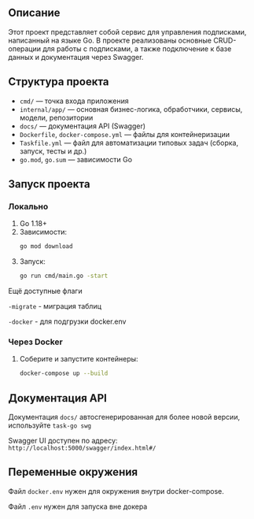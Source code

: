 ## Описание

Этот проект представляет собой сервис для управления подписками, написанный на языке Go. В проекте реализованы основные CRUD-операции для работы с подписками, а также подключение к базе данных и документация через Swagger.

## Структура проекта

- `cmd/` — точка входа приложения  
- `internal/app/` — основная бизнес-логика, обработчики, сервисы, модели, репозитории  
- `docs/` — документация API (Swagger)   
- `Dockerfile`, `docker-compose.yml` — файлы для контейнеризации  
- `Taskfile.yml` — файл для автоматизации типовых задач (сборка, запуск, тесты и др.)
- `go.mod`, `go.sum` — зависимости Go

## Запуск проекта

### Локально

1. Go 1.18+
3. Зависимости:
   ```bash
   go mod download
   ```
4. Запуск:
   ```bash
   go run cmd/main.go -start
   ```
  Ещё доступные флаги

  `-migrate` - миграция таблиц

  `-docker` - для подгрузки docker.env

### Через Docker

1. Соберите и запустите контейнеры:
   ```bash
   docker-compose up --build
   ```

## Документация API

Документация `docs/` автосгенерированная для более новой версии, используйте ```task-go swg```

Swagger UI доступен по адресу: `http://localhost:5000/swagger/index.html#/`

## Переменные окружения

Файл `docker.env` нужен для окружения внутри docker-compose.

Файл `.env` нужен для запуска вне докера